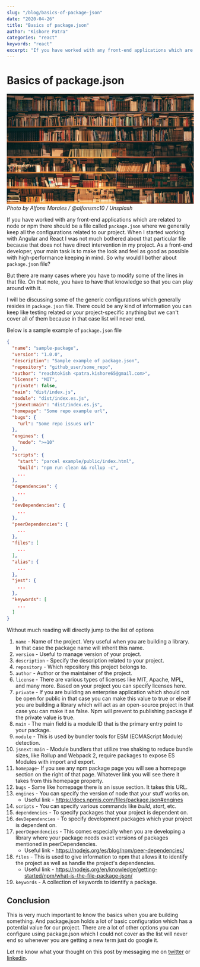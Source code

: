 ```yaml
---
slug: "/blog/basics-of-package-json"
date: "2020-04-26"
title: "Basics of package.json"
author: "Kishore Patra"
categories: "react"
keywords: "react"
excerpt: "If you have worked with any front-end applications which are related to node or npm there should be a file called `package.json` where we ge..."
---
```


# Basics of package.json

![rctx-contextmenu](alfons-morales-YLSwjSy7stw-unsplash.jpg "Photo by Alfons Morales / @alfonsmc10 / Unsplash")
*Photo by Alfons Morales / @alfonsmc10 / Unsplash*

If you have worked with any front-end applications which are related to node or npm there should be a file called `package.json` where we generally keep all the configurations related to our project. When I started working with Angular and React I was not much bothered about that particular file because that does not have direct intervention in my project. As a front-end developer, your main task is to make the look and feel as good as possible with high-performance keeping in mind. So why would I bother about `package.json` file?

But there are many cases where you have to modify some of the lines in that file. On that note, you have to have that knowledge so that you can play around with it.

I will be discussing some of the generic configurations which generally resides in `package.json` file. There could be any kind of information you can keep like testing related or your project-specific anything but we can't cover all of them because in that case list will never end.

Below is a sample example of `package.json` file

```json
{
  "name": "sample-package",
  "version": "1.0.0",
  "description": "Sample example of package.json",
  "repository": "github_user/some_repo",
  "author": "reachtokish <patra.kishore65@gmail.com>",
  "license": "MIT",
  "private": false,
  "main": "dist/index.js",
  "module": "dist/index.es.js",
  "jsnext:main": "dist/index.es.js",
  "homepage": "Some repo example url",
  "bugs": {
    "url": "Some repo issues url"
  },
  "engines": {
    "node": ">=10"
  },
  "scripts": {
    "start": "parcel example/public/index.html",
    "build": "npm run clean && rollup -c",
    ...
  },
  "dependencies": {
    ...
  },
  "devDependencies": {
    ...
  },
  "peerDependencies": {
    ...
  },
  "files": [
    ...
  ],
  "alias": {
    ...
  },
  "jest": {
    ...
  },
  "keywords": [
    ...
  ]
}
```

Without much reading will directly jump to the list of options

1. `name` - Name of the project. Very useful when you are building a library. In that case the package name will inherit this name.
2. `version` - Useful to manage version of your project.
3. `description` - Specify the description related to your project.
4. `repository` - Which repository this project belongs to.
5. `author` - Author or the maintainer of the project.
6. `license` - There are various types of licenses like MIT, Apache, MPL, and many more. Based on your project you can specify licenses here.
7. `private` - If you are building an enterprise application which should not be open for public in that case you can make this value to true or else if you are building a library which will act as an open-source project in that case you can make it as false. Npm will prevent to publishing package if the private value is true.
8. `main` - The main field is a module ID that is the primary entry point to your package.
9. `module` - This is used by bundler tools for ESM (ECMAScript Module) detection.
10. `jsnext:main` - Module bundlers that utilize tree shaking to reduce bundle sizes, like Rollup and Webpack 2, require packages to expose ES Modules with import and export.
11. `homepage`- If you see any npm package page you will see a homepage section on the right of that page. Whatever link you will see there it takes from this homepage property.
12. `bugs` - Same like homepage there is an issue section. It takes this URL.
13. `engines` - You can specify the version of node that your stuff works on.
    - Useful link - <a href="https://docs.npmjs.com/files/package.json#engines" target="_blank">https://docs.npmjs.com/files/package.json#engines</a>
14. `scripts` - You can specify various commands like _build_, _start_, etc.
15. `dependencies` - To specify packages that your project is dependent on.
16. `devDependencies` - To specify development packages which your project is dependent on.
17. `peerDependencies` - This comes especially when you are developing a library where your package needs exact versions of packages mentioned in peerDependencies.
    - Useful link - <a href="https://nodejs.org/es/blog/npm/peer-dependencies" target="_blank">https://nodejs.org/es/blog/npm/peer-dependencies/</a>
18. `files` - This is used to give information to npm that allows it to identify the project as well as handle the project's dependencies.
    - Useful link - <a href="https://nodejs.org/en/knowledge/getting-started/npm/what-is-the-file-package-json" target="_blank">https://nodejs.org/en/knowledge/getting-started/npm/what-is-the-file-package-json/</a>
21. `keywords` - A collection of keywords to identify a package.

## Conclusion

This is very much important to know the basics when you are building something. And package.json holds a lot of basic configuration which has a potential value for our project. There are a lot of other options you can configure using package.json which I could not cover as the list will never end so whenever you are getting a new term just do google it.

Let me know what your thought on this post by messaging me on [twitter](https://twitter.com/reachtokish) or [linkedin](https://www.linkedin.com/in/reachtokish/).